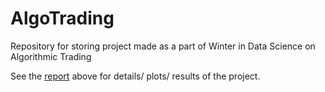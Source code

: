 # AlgoTrading
Repository for storing project made as a part of Winter in Data Science on Algorithmic Trading 

See the [report](https://github.com/AtharvaTambat/AlgoTrading/blob/main/Algo_Trading_Report.pdf) above for details/ plots/ results of the project.
